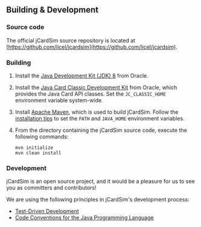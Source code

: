 ## Building & Development

### Source code
The official jCardSim source repository is located at [https://github.com/licel/jcardsim](https://github.com/licel/jcardsim).


### Building

1. Install the [Java Development Kit (JDK) 8](http://www.oracle.com/technetwork/java/javase/downloads/) from Oracle.

2. Install the [Java Card Classic Development Kit](http://www.oracle.com/technetwork/java/embedded/javacard/downloads/) from Oracle, which provides the Java Card API classes. Set the `JC_CLASSIC_HOME` environment variable system-wide.

3. Install [Apache Maven](https://maven.apache.org/download.html), which is used to build jCardSim. Follow the [installation tips](https://maven.apache.org/install.html) to set the `PATH` and `JAVA_HOME` environment variables.

4. From the directory containing the jCardSim source code, execute the following commands:
    ~~~
    mvn initialize
    mvn clean install
    ~~~


### Development
jCardSim is an open source project, and it would be a pleasure for us to see you as committers and contributors!

We are using the following principles in jCardSim's development process:

- [Test-Driven Development](http://en.wikipedia.org/wiki/Test-driven_development)
- [Code Conventions for the Java Programming Language](http://www.oracle.com/technetwork/java/codeconvtoc-136057.html)


